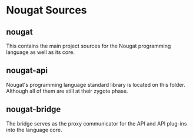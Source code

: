 # Nougat Sources

## nougat

This contains the main project sources for the Nougat programming language as well as its core.

## nougat-api

Nougat's programming language standard library is located on this folder. Although all of them are still at their zygote phase.

## nougat-bridge

The bridge serves as the proxy communicator for the API and API plug-ins into the language core.